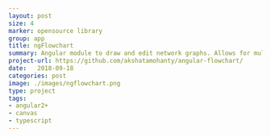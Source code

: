 ```yaml
---
layout: post
size: 4
marker: opensource library
group: app
title: ngFlowchart
summary: Angular module to draw and edit network graphs. Allows for multiple inputs, outputs and linking of nodes. Uses HTML5 Canvas to draw edges. Open Source.
project-url: https://github.com/akshatamohanty/angular-flowchart/
date:   2018-09-18
categories: post
image: ./images/ngflowchart.png
type: project
tags: 
- angular2+
- canvas
- typescript
---
```

